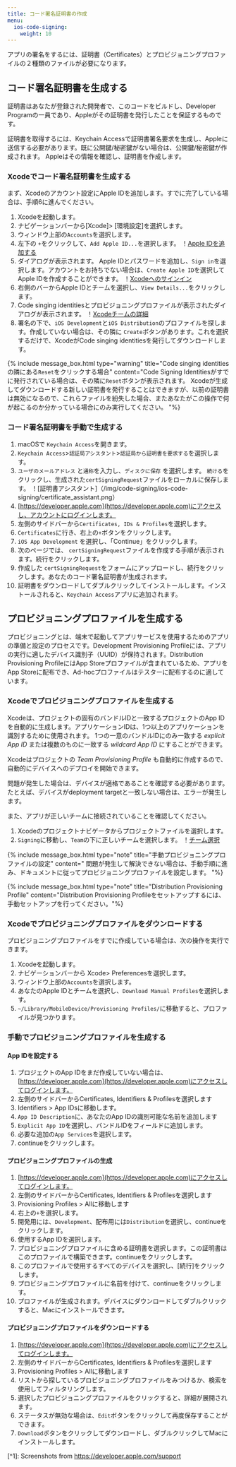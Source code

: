 ```yaml
---
title: コード署名証明書の作成
menu:
  ios-code-signing:
    weight: 10
---
```

アプリの署名をするには、証明書（Certificates）とプロビジョニングプロファイルの２種類のファイルが必要になります。

## コード署名証明書を生成する

証明書はあなたが登録された開発者で、このコードをビルドし、Developer Programの一員であり、Appleがその証明書を発行したことを保証するものです。

証明書を取得するには、Keychain Accessで証明書署名要求を生成し、Appleに送信する必要があります。既に公開鍵/秘密鍵がない場合は、公開鍵/秘密鍵が作成されます。 Appleはその情報を確認し、証明書を作成します。

### Xcodeでコード署名証明書を生成する

まず、Xcodeのアカウント設定にApple IDを追加します。すでに完了している場合は、手順6に進んでください。

1. Xcodeを起動します。
2. ナビゲーションバーから[Xcode]> [環境設定]を選択します。
3. ウィンドウ上部の`Accounts`を選択します。
4. 左下の `+`をクリックして、`Add Apple ID...`を選択します。
   ！[Apple IDを追加する](/img/code-signing/ios-code-signing/xcode_adding_account.png)
5. ダイアログが表示されます。 Apple IDとパスワードを追加し、`Sign in`を選択します。アカウントをお持ちでない場合は、`Create Apple ID`を選択してApple IDを作成することができます。
   ！[Xcodeへのサインイン](/img/code-signing/ios-code-signing/xcode_sign_in.png)
6. 右側のバーからApple IDとチームを選択し、`View Details...`をクリックします。
7. Code singing identitiesとプロビジョニングプロファイルが表示されたダイアログが表示されます。
   ！[Xcodeチームの詳細](/img/code-signing/ios-code-signing/xcode_signing_files.png)
8. 署名の下で、`iOS Development`と`iOS Distribution`のプロファイルを探します。作成していない場合は、その隣に `Create`ボタンがあります。これを選択するだけで、XcodeがCode singing identitiesを発行してダウンロードします。

{% include message_box.html type="warning" title="Code singing identitiesの隣にある`Reset`をクリックする場合" content="Code Signing Identitiesがすでに発行されている場合は、その隣に`Reset`ボタンが表示されます。 Xcodeが生成してダウンロードする新しい証明書を発行することはできますが、以前の証明書は無効になるので、これらファイルを紛失した場合、またあなたがこの操作で何が起こるのか分かっている場合にのみ実行してください。
"%}

### コード署名証明書を手動で生成する

 1. macOSで `Keychain Access`を開きます。
 2. `Keychain Access`>`認証局アシスタント`>`認証局から証明書を要求する`を選択します。
 3. `ユーザのメールアドレス` と`通称`を入力し、`ディスクに保存` を選択します。 `続ける`をクリックし、生成された`certSigningRequest`ファイルをローカルに保存します。
    ！[証明書アシスタント]（/img/code-signing/ios-code-signing/certificate_assistant.png）
 4. [https://developer.apple.com](https://developer.apple.com)にアクセスし、アカウントにログインします。
 5. 左側のサイドバーから`Certificates, IDs & Profiles`を選択します。
 6. `Certificates`に行き、右上の`+`ボタンをクリックします。
 7. `iOS App Development` を選択し、「Continue」をクリックします。
 8. 次のページでは、 `certSigningRequest`ファイルを作成する手順が表示されます。続行をクリックします。
 9. 作成した `certSigningRequest`をフォームにアップロードし、続行をクリックします。あなたのコード署名証明書が生成されます。
10. 証明書をダウンロードしてダブルクリックしてインストールします。インストールされると、`Keychain Access`アプリに追加されます。

## プロビジョニングプロファイルを生成する

プロビジョニングとは、端末で起動してアプリサービスを使用するためのアプリの準備と設定のプロセスです。Development Provisioning Profileには、アプリの実行に適したデバイス識別子（UUID）が保持されます。Distribution Provisioning ProfileにはApp Storeプロファイルが含まれているため、アプリをApp Storeに配布でき、Ad-hocプロファイルはテスターに​​配布するのに適しています。

### Xcodeでプロビジョニングプロファイルを生成する

Xcodeは、プロジェクトの固有のバンドルIDと一致するプロジェクトのApp IDを自動的に生成します。アプリケーションIDは、1つ以上のアプリケーションを識別するために使用されます。 1つの一意のバンドルIDにのみ一致する _explicit App ID_ または複数のものに一致する _wildcard App ID_ にすることができます。

Xcodeはプロジェクトの _Team Provisioning Profile_ も自動的に作成するので、自動的にデバイスへのデプロイを開始できます。

問題が発生した場合は、デバイスが適格であることを確認する必要があります。たとえば、デバイスがdeployment targetと一致しない場合は、エラーが発生します。

また、アプリが正しいチームに接続されていることを確認してください。

1. Xcodeのプロジェクトナビゲータからプロジェクトファイルを選択します。
2. `Signing`に移動し、`Team`の下に正しいチームを選択します。
   ！[チーム選択](/img/code-signing/ios-code-signing/xcode_team_selector.png)

{% include message_box.html type="note" title="手動プロビジョニングプロファイルの設定" content=" 問題が発生して解決できない場合は、手動手順に進み、ドキュメントに従ってプロビジョニングプロファイルを設定します。 "%}

{% include message_box.html type="note" title="Distribution Provisioning Profile" content="Distribution Provisioning Profileをセットアップするには、手動セットアップを行ってください。"%}

### Xcodeでプロビジョニングプロファイルをダウンロードする

プロビジョニングプロファイルをすでに作成している場合は、次の操作を実行できます。

1. Xcodeを起動します。
2. ナビゲーションバーから Xcode> Preferencesを選択します。
3. ウィンドウ上部の`Accounts`を選択します。
4. あなたのApple IDとチームを選択し、`Download Manual Profiles`を選択します。
5. `~/Library/MobileDevice/Provisioning Profiles/`に移動すると、プロファイルが見つかります。

### 手動でプロビジョニングプロファイルを生成する

#### App IDを設定する

1. プロジェクトのApp IDをまだ作成していない場合は、[https://developer.apple.com](https://developer.apple.com)にアクセスしてログインします。
2. 左側のサイドバーからCertificates, Identifiers & Profilesを選択します
3. Identifiers > App IDsに移動します。
4. `App ID Description`に、あなたのApp IDの識別可能な名前を追加します
5. `Explicit App ID`を選択し、バンドルIDをフィールドに追加します。
6. 必要な追加の`App Services`を選択します。
7. continueをクリックします。

#### プロビジョニングプロファイルの生成

 1. [https://developer.apple.com](https://developer.apple.com)にアクセスしてログインします。
 2. 左側のサイドバーからCertificates, Identifiers & Profilesを選択します
 3. Provisioning Profiles > Allに移動します
 4. 右上の`+`を選択します。
 5. 開発用には、`Development`、配布用には`Distribution`を選択し、continueをクリックします。
 6. 使用するApp IDを選択します。
 7. プロビジョニングプロファイルに含める証明書を選択します。この証明書はこのプロファイルで構築できます。continueをクリックします。
 8. このプロファイルで使用するすべてのデバイスを選択し、[続行]をクリックします。
 9. プロビジョニングプロファイルに名前を付けて、continueをクリックします。
10. プロファイルが生成されます。デバイスにダウンロードしてダブルクリックすると、Macにインストールできます。

#### プロビジョニングプロファイルをダウンロードする

 1. [https://developer.apple.com](https://developer.apple.com)にアクセスしてログインします。
 2. 左側のサイドバーからCertificates, Identifiers & Profilesを選択します
 3. Provisioning Profiles > Allに移動します
 4. リストから探しているプロビジョニングプロファイルをみつけるか、検索を使用してフィルタリングします。
 5. 選択したプロビジョニングプロファイルをクリックすると、詳細が展開されます。
 6. ステータスが無効な場合は、`Edit`ボタンをクリックして再度保存することができます。
 7. `Download`ボタンをクリックしてダウンロードし、ダブルクリックしてMacにインストールします。

\[^1\]: Screenshots from https://developer.apple.com/support
